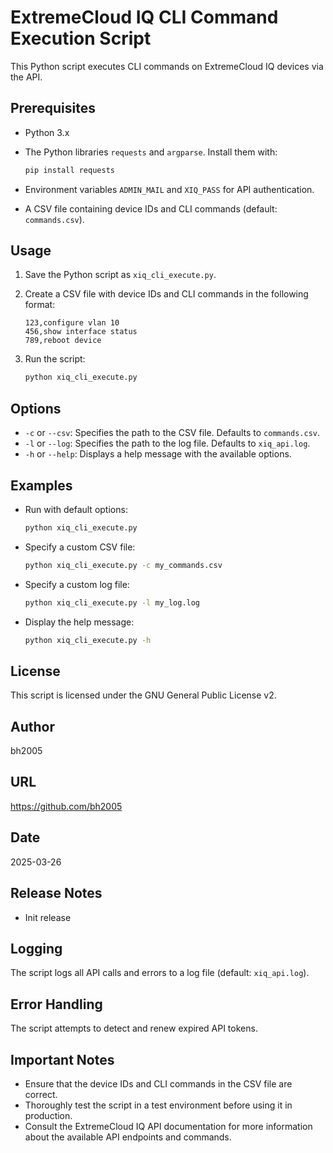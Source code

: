 # ExtremeCloud IQ CLI Command Execution Script

This Python script executes CLI commands on ExtremeCloud IQ devices via the API.

## Prerequisites

* Python 3.x
* The Python libraries `requests` and `argparse`. Install them with:

    ```bash
    pip install requests
    ```

* Environment variables `ADMIN_MAIL` and `XIQ_PASS` for API authentication.
* A CSV file containing device IDs and CLI commands (default: `commands.csv`).

## Usage

1.  Save the Python script as `xiq_cli_execute.py`.
2.  Create a CSV file with device IDs and CLI commands in the following format:

    ```csv
    123,configure vlan 10
    456,show interface status
    789,reboot device
    ```

3.  Run the script:

    ```bash
    python xiq_cli_execute.py
    ```

## Options

* `-c` or `--csv`: Specifies the path to the CSV file. Defaults to `commands.csv`.
* `-l` or `--log`: Specifies the path to the log file. Defaults to `xiq_api.log`.
* `-h` or `--help`: Displays a help message with the available options.

## Examples

* Run with default options:

    ```bash
    python xiq_cli_execute.py
    ```

* Specify a custom CSV file:

    ```bash
    python xiq_cli_execute.py -c my_commands.csv
    ```

* Specify a custom log file:

    ```bash
    python xiq_cli_execute.py -l my_log.log
    ```

* Display the help message:

    ```bash
    python xiq_cli_execute.py -h
    ```

## License

This script is licensed under the GNU General Public License v2.

## Author

bh2005

## URL

https://github.com/bh2005

## Date

2025-03-26

## Release Notes

* Init release

## Logging

The script logs all API calls and errors to a log file (default: `xiq_api.log`).

## Error Handling

The script attempts to detect and renew expired API tokens.

## Important Notes

* Ensure that the device IDs and CLI commands in the CSV file are correct.
* Thoroughly test the script in a test environment before using it in production.
* Consult the ExtremeCloud IQ API documentation for more information about the available API endpoints and commands.
